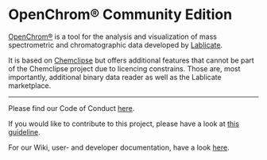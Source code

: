 # OpenChrom® Community Edition

[OpenChrom®](https://en.wikipedia.org/wiki/OpenChrom) is a tool for the analysis and visualization of mass spectrometric and chromatographic data developed by [Lablicate](https://lablicate.com).

It is based on [Chemclipse](https://github.com/eclipse/chemclipse) but offers additional features that cannot be part of the Chemclipse project due to licencing constrains. Those are, most importantly, additional binary data reader as well as the Lablicate marketplace.

---

Please find our Code of Conduct [here](https://github.com/OpenChrom/openchrom/blob/develop/CODE_OF_CONDUCT.md).

If you would like to contribute to this project, please have a look at [this guideline](https://github.com/OpenChrom/openchrom/blob/develop/CONTRIBUTING.md).

For our Wiki, user- and developer documentation, have a look [here](https://github.com/OpenChrom/openchrom/wiki).
